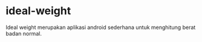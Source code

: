 ideal-weight
============

Ideal weight
merupakan aplikasi android sederhana untuk menghitung berat badan normal.